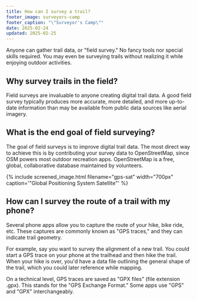 ```yaml
---
title: How can I survey a trail?
footer_image: surveyors-camp
footer_caption: "\"Surveyor's Camp\""
date: 2025-02-24
updated: 2025-02-25
---
```

Anyone can gather trail data, or "field survey." No fancy tools nor special skills required. You may even be surveying trails without realizing it while enjoying outdoor activities.

## Why survey trails in the field?

Field surveys are invaluable to anyone creating digital trail data. A good field survey typically produces more accurate, more detailed, and more up-to-date information than may be available from public data sources like aerial imagery.

## What is the end goal of field surveying?

The goal of field surveys is to improve digital trail data. The most direct way to achieve this is by contributing your survey data to OpenStreetMap, since OSM powers most outdoor recreation apps. OpenStreetMap is a free, global, collaborative database maintained by volunteers.

{% include screened_image.html filename="gps-sat" width="700px" caption='"Global Positioning System Satellite"' %}

## How can I survey the route of a trail with my phone?

Several phone apps allow you to capture the route of your hike, bike ride, etc. These captures are commonly known as "GPS traces," and they can indicate trail geometry.

For example, say you want to survey the alignment of a new trail. You could start a GPS trace on your phone at the trailhead and then hike the trail. When your hike is over, you'd have a data file outlining the general shape of the trail, which you could later reference while mapping.

On a technical level, GPS traces are saved as "GPX files" (file extension .gpx). This stands for the "GPS Exchange Format." Some apps use "GPS" and "GPX" interchangeably.
